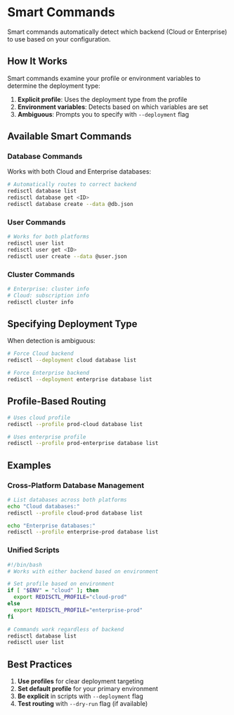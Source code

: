 # Smart Commands

Smart commands automatically detect which backend (Cloud or Enterprise) to use based on your configuration.

## How It Works

Smart commands examine your profile or environment variables to determine the deployment type:

1. **Explicit profile**: Uses the deployment type from the profile
2. **Environment variables**: Detects based on which variables are set
3. **Ambiguous**: Prompts you to specify with `--deployment` flag

## Available Smart Commands

### Database Commands

Works with both Cloud and Enterprise databases:

```bash
# Automatically routes to correct backend
redisctl database list
redisctl database get <ID>
redisctl database create --data @db.json
```

### User Commands

```bash
# Works for both platforms
redisctl user list
redisctl user get <ID>
redisctl user create --data @user.json
```

### Cluster Commands

```bash
# Enterprise: cluster info
# Cloud: subscription info
redisctl cluster info
```

## Specifying Deployment Type

When detection is ambiguous:

```bash
# Force Cloud backend
redisctl --deployment cloud database list

# Force Enterprise backend
redisctl --deployment enterprise database list
```

## Profile-Based Routing

```bash
# Uses cloud profile
redisctl --profile prod-cloud database list

# Uses enterprise profile  
redisctl --profile prod-enterprise database list
```

## Examples

### Cross-Platform Database Management

```bash
# List databases across both platforms
echo "Cloud databases:"
redisctl --profile cloud-prod database list

echo "Enterprise databases:"
redisctl --profile enterprise-prod database list
```

### Unified Scripts

```bash
#!/bin/bash
# Works with either backend based on environment

# Set profile based on environment
if [ "$ENV" = "cloud" ]; then
  export REDISCTL_PROFILE="cloud-prod"
else
  export REDISCTL_PROFILE="enterprise-prod"
fi

# Commands work regardless of backend
redisctl database list
redisctl user list
```

## Best Practices

1. **Use profiles** for clear deployment targeting
2. **Set default profile** for your primary environment
3. **Be explicit** in scripts with `--deployment` flag
4. **Test routing** with `--dry-run` flag (if available)